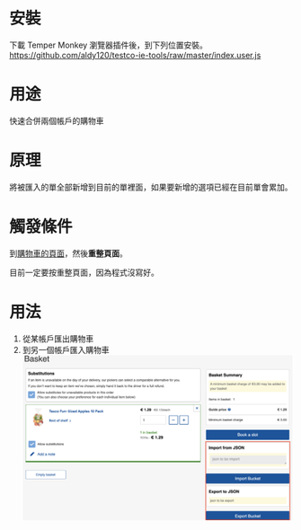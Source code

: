 # 安裝
下載 Temper Monkey 瀏覽器插件後，到下列位置安裝。
https://github.com/aldy120/testco-ie-tools/raw/master/index.user.js

# 用途
快速合併兩個帳戶的購物車

# 原理
將被匯入的單全部新增到目前的單裡面，如果要新增的選項已經在目前單會累加。

# 觸發條件
到[購物車的頁面](https://www.tesco.ie/groceries/en-IE/trolley)，然後**重整頁面**。

目前一定要按重整頁面，因為程式沒寫好。

# 用法
1. 從某帳戶匯出購物車
2. 到另一個帳戶匯入購物車
![added.png](added.png)

